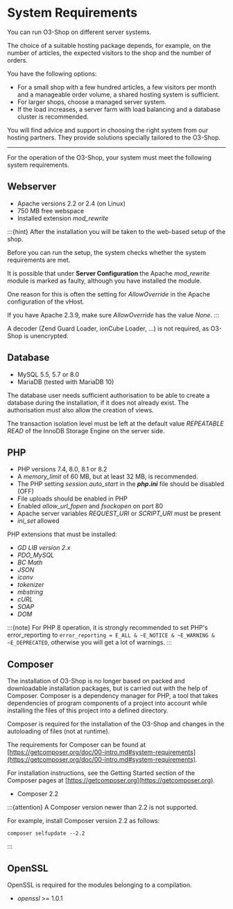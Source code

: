 # System Requirements

You can run O3-Shop on different server systems.

The choice of a suitable hosting package depends, for example, on the number of articles, the expected visitors to the shop and the number of orders.

You have the following options:

- For a small shop with a few hundred articles, a few visitors per month and a manageable order volume, a shared hosting system is sufficient.
- For larger shops, choose a managed server system.
- If the load increases, a server farm with load balancing and a database cluster is recommended.

You will find advice and support in choosing the right system from our hosting partners. They provide solutions specially tailored to the O3-Shop.

---

For the operation of the O3-Shop, your system must meet the following system requirements.

## Webserver

- Apache versions 2.2 or 2.4 (on Linux)
- 750 MB free webspace
- Installed extension *mod_rewrite*

:::{hint}
  After the installation you will be taken to the web-based setup of the shop.

  Before you can run the setup, the system checks whether the system requirements are met.

  It is possible that under **Server Configuration** the Apache *mod_rewrite* module is marked as faulty, although you have installed the module.

  One reason for this is often the setting for *AllowOverride* in the Apache configuration of the vHost.

  If you have Apache 2.3.9, make sure *AllowOverride* has the value *None*.
:::

A decoder (Zend Guard Loader, ionCube Loader, ...) is not required, as O3-Shop is unencrypted.

## Database

- MySQL 5.5, 5.7 or 8.0
- MariaDB (tested with MariaDB 10)

The database user needs sufficient authorisation to be able to create a database during the installation, if it does not already exist. The authorisation must also allow the creation of views.

The transaction isolation level must be left at the default value *REPEATABLE READ* of the InnoDB Storage Engine on the server side.

## PHP

- PHP versions 7.4, 8.0, 8.1 or 8.2
- A *memory_limit* of 60 MB, but at least 32 MB, is recommended.
- The PHP setting *session.auto_start* in the ***php.ini*** file should be disabled (OFF)
- File uploads should be enabled in PHP
- Enabled *allow_url_fopen* and *fsockopen* on port 80
- Apache server variables *REQUEST_URI* or *SCRIPT_URI* must be present
- *ini_set* allowed

PHP extensions that must be installed:

- *GD LIB version 2.x*
- *PDO_MySQL*
- *BC Math*
- *JSON*
- *iconv*
- *tokenizer*
- *mbstring*
- *cURL*
- *SOAP*
- *DOM*

:::{note}
  For PHP 8 operation, it is strongly recommended to set PHP's error_reporting to `error_reporting = E_ALL & ~E_NOTICE & ~E_WARNING & ~E_DEPRECATED`, otherwise you will get a lot of warnings.
:::

## Composer

The installation of O3-Shop is no longer based on packed and downloadable installation packages, but is carried out with the help of Composer. Composer is a dependency manager for PHP, a tool that takes dependencies of program components of a project into account while installing the files of this project into a defined directory.

Composer is required for the installation of the O3-Shop and changes in the autoloading of files (not at runtime).

The requirements for Composer can be found at [https://getcomposer.org/doc/00-intro.md#system-requirements](https://getcomposer.org/doc/00-intro.md#system-requirements).

For installation instructions, see the Getting Started section of the Composer pages at [https://getcomposer.org](https://getcomposer.org).

- Composer 2.2

:::{attention}
   A Composer version newer than 2.2 is not supported.

   For example, install Composer version 2.2 as follows:

   ```
   composer selfupdate --2.2
   ```
:::


## OpenSSL

OpenSSL is required for the modules belonging to a compilation.

- *openssl* >= 1.0.1
